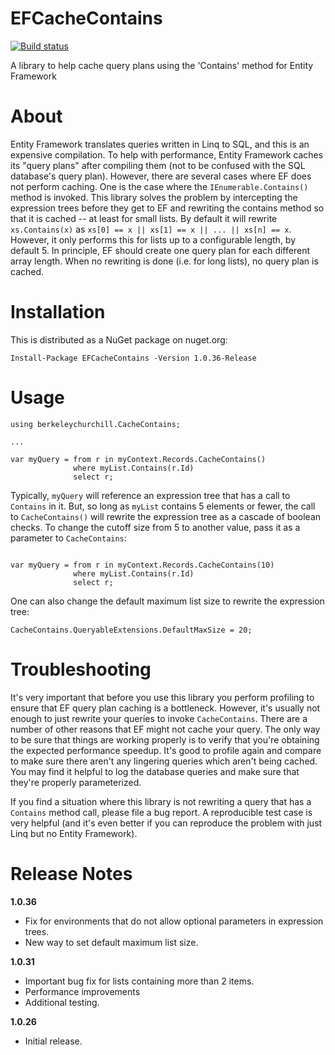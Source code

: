 # EFCacheContains

[![Build status](https://ci.appveyor.com/api/projects/status/d2aj00i8de4thr0e/branch/master?svg=true)](https://ci.appveyor.com/project/bchurchill/efcachecontains/branch/master)

A library to help cache query plans using the 'Contains' method for Entity Framework

# About

Entity Framework translates queries written in Linq to SQL, and this is an expensive compilation.  To help with performance, Entity Framework caches its "query plans" after compiling them (not to be confused with the SQL database's query plan).  However, there are several cases where EF does not perform caching.  One is the case where the `IEnumerable.Contains()` method is invoked.  This library solves the problem by intercepting the expression trees before they get to EF and rewriting the contains method so that it is cached -- at least for small lists.  By default it will rewrite `xs.Contains(x)` as `xs[0] == x || xs[1] == x || ... || xs[n] == x`.  However, it only performs this for lists up to a configurable length, by default 5.  In principle, EF should create one query plan for each different array length.  When no rewriting is done (i.e. for long lists), no query plan is cached.

# Installation

This is distributed as a NuGet package on nuget.org:

```
Install-Package EFCacheContains -Version 1.0.36-Release
```

# Usage

```
using berkeleychurchill.CacheContains;

...

var myQuery = from r in myContext.Records.CacheContains()
              where myList.Contains(r.Id)
              select r;
```

Typically, `myQuery` will reference an expression tree that has a call to `Contains` in it.  But, so long as `myList` contains 5 elements or fewer, the call to `CacheContains()` will rewrite the expression tree as a cascade of boolean checks.  To change the cutoff size from 5 to another value, pass it as a parameter to `CacheContains`:

```

var myQuery = from r in myContext.Records.CacheContains(10)
              where myList.Contains(r.Id)
              select r;
```

One can also change the default maximum list size to rewrite the expression tree:

```
CacheContains.QueryableExtensions.DefaultMaxSize = 20;
```

# Troubleshooting

It's very important that before you use this library you perform profiling to ensure that EF query plan caching is a bottleneck.  However, it's usually not enough to just rewrite your queries to invoke `CacheContains`.  There are a number of other reasons that EF might not cache your query.  The only way to be sure that things are working properly is to verify that you're obtaining the expected performance speedup.  It's good to profile again and compare to make sure there aren't any lingering queries which aren't being cached.  You may find it helpful to log the database queries and make sure that they're properly parameterized.

If you find a situation where this library is not rewriting a query that has a `Contains` method call, please file a bug report.  A reproducible test case is very helpful (and it's even better if you can reproduce the problem with just Linq but no Entity Framework).

# Release Notes

**1.0.36**
  * Fix for environments that do not allow optional parameters in expression trees.
  * New way to set default maximum list size.

**1.0.31** 
  * Important bug fix for lists containing more than 2 items.
  * Performance improvements
  * Additional testing.

**1.0.26**
  * Initial release.




